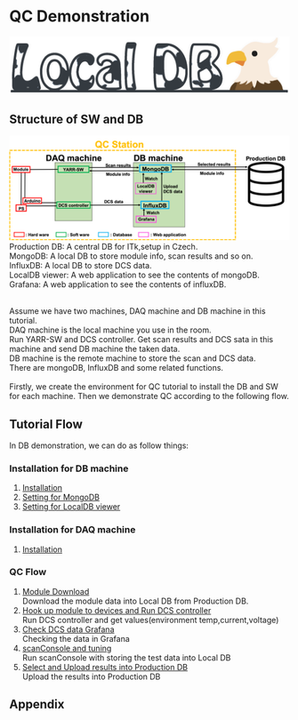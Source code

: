 # QC Demonstration
![Local DB](images/logo.png)

## Structure of SW and DB
![SW_Structure](images/SW_Structure.png)
Production DB: A central DB for ITk,setup in Czech.<br>
MongoDB: A local DB to store module info, scan results and so on.<br>
InfluxDB: A local DB to store DCS data. <br>
LocalDB viewer: A web application to see the contents of mongoDB.<br>
Grafana: A web application to see the contents of influxDB.<br><br>

Assume we have two machines, DAQ machine and DB machine in this tutorial.<br>
DAQ machine is the local machine you use in the room. <br>
Run YARR-SW and DCS controller. Get scan results and DCS sata in this machine and send DB machine the taken data.<br>
DB machine is the remote machine to store the scan and DCS data.<br>
There are mongoDB, InfluxDB and some related functions.<br><br>
Firstly, we create the environment for QC tutorial to install the DB and SW for each machine. Then we demonstrate QC according to the following flow.<br>

## Tutorial Flow
In DB demonstration, we can do as follow things:

### Installation for DB machine
1. [Installation](database_demonstration_install_db_machine.md)<br>
2. [Setting for MongoDB](database_demonstration_mongodb.md)<br>
3. [Setting for LocalDB viewer](database_demonstration_viewer.md)<br>

### Installation for DAQ machine
1. [Installation](database_demonstration_install_daq_machine.md)<br>

### QC Flow
1. [Module Download](database_demonstration_download_itkpd.md)<br>
Download the module data into Local DB from Production DB.
2. [Hook up module to devices and Run DCS controller](database_demonstration_run_dcs.md)<br>
Run DCS controller and get values(environment temp,current,voltage)
3. [Check DCS data Grafana](database_demonstration_grafana.md)<br>
Checking the data in Grafana
4. [scanConsole and tuning](database_demonstration_scanconsole.md)<br>
Run scanConsole with storing the test data into Local DB
5. [Select and Upload results into Production DB](database_demonstration_upload_itkpd.md)<br>
Upload the results into Production DB

## Appendix



<!--
![demo flow](images/demo_flow.png)
-->

